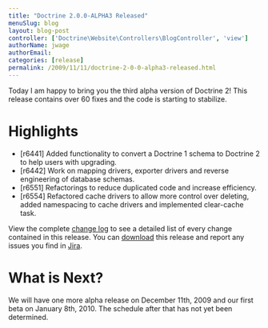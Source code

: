 ```yaml
---
title: "Doctrine 2.0.0-ALPHA3 Released"
menuSlug: blog
layout: blog-post
controller: ['Doctrine\Website\Controllers\BlogController', 'view']
authorName: jwage
authorEmail:
categories: [release]
permalink: /2009/11/11/doctrine-2-0-0-alpha3-released.html
---
```

Today I am happy to bring you the third alpha version of Doctrine 2!
This release contains over 60 fixes and the code is starting to
stabilize.

Highlights
==========

-   [r6441] Added functionality to convert a Doctrine 1 schema to
    Doctrine 2 to help users with upgrading.
-   [r6442] Work on mapping drivers, exporter drivers and reverse
    engineering of database schemas.
-   [r6551] Refactorings to reduce duplicated code and increase
    efficiency.
-   [r6554] Refactored cache drivers to allow more control over
    deleting, added namespacing to cache drivers and implemented
    clear-cache task.

View the complete [change
log](http://www.doctrine-project.org/change_log/2_0_0_ALPHA3) to see a
detailed list of every change contained in this release. You can
[download](http://www.doctrine-project.org/download#2_0) this release
and report any issues you find in
[Jira](http://www.doctrine-project.org/jira).

What is Next?
=============

We will have one more alpha release on December 11th, 2009 and our first
beta on January 8th, 2010. The schedule after that has not yet been
determined.
